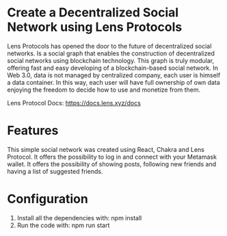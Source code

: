 # Create a Decentralized Social Network using Lens Protocols 



Lens Protocols has opened the door to the future of decentralized social networks. Is a social graph that enables the construction of decentralized social networks using blockchain technology. This graph is truly modular, offering fast and easy developing of a blockchain-based social network. 
In Web 3.0, data is not managed by centralized company, each user is himself a data container. In this way, each user will have full ownership of own data enjoying the freedom to decide how to use and monetize from them.

Lens Protocol Docs: https://docs.lens.xyz/docs 

# Features 

This simple social network was created using React, Chakra and Lens Protocol. It offers the possibility to log in and connect with your Metamask wallet. It offers the possibility of showing posts, following new friends and having a list of suggested friends. 

# Configuration

1. Install all the dependencies with: npm install 
2. Run the code with: npm run start 

